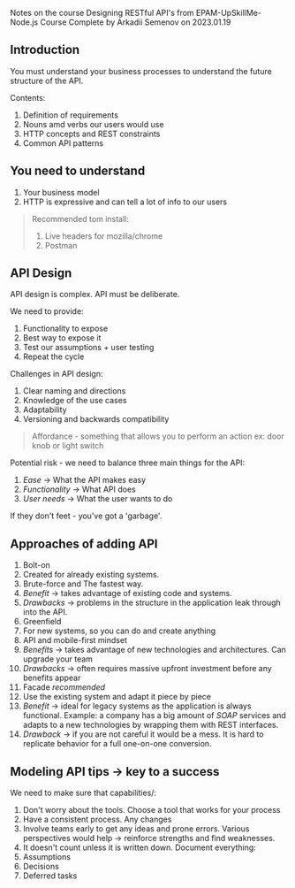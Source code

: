 Notes on the course Designing RESTful API's from EPAM-UpSkillMe-Node.js Course
Complete by Arkadii Semenov on 2023.01.19

## Introduction

You must understand your business processes to understand the future structure of the API.

Contents:
1. Definition of requirements
2. Nouns amd verbs our users would use
3. HTTP concepts and REST constraints
4. Common API patterns

## You need to understand
1. Your business model
2. HTTP is expressive and can tell a lot of info to our users

> Recommended tom install:
> 1. Live headers for mozilla/chrome
> 2. Postman

## API Design

API design is complex.
API must be deliberate.

We need to provide:
1. Functionality to expose
2. Best way to expose it
3. Test our assumptions + user testing
4. Repeat the cycle

Challenges in API design:
1. Clear naming and directions
2. Knowledge of the use cases
3. Adaptability
4. Versioning and backwards compatibility

> Affordance - something that allows you to perform an action
> ex: door knob or light switch

Potential risk - we need to balance three main things for the API:
1. *Ease* -> What the API makes easy
2. *Functionality* -> What API does
3. *User needs* -> What the user wants to do

If they don't feet - you've got a 'garbage'.

## Approaches of adding API
1. Bolt-on
  1. Created for already existing systems.
  2. Brute-force and The fastest way.
  3. *Benefit* -> takes advantage of existing code and systems.
  4. *Drawbacks* -> problems in the structure in the application leak through into the API.
2. Greenfield
  1. For new systems, so you can do and create anything
  2. API and mobile-first mindset
  3. *Benefits* -> takes advantage of new technologies and architectures. Can upgrade your team
  4. *Drawbacks* -> often requires massive upfront investment before any benefits appear
3. Facade *recommended*
  1. Use the existing system and adapt it piece by piece
  2. *Benefit* -> ideal for legacy systems as the application is always functional. Example: a company has a big amount of *SOAP* services and adapts to a new technologies by wrapping them with REST interfaces.
  3. *Drawback* -> if you are not careful it would be a mess. It is hard to replicate behavior for a full one-on-one conversion.

## Modeling API tips -> key to a success
We need to make sure that capabilities/:
1. Don't worry about the tools. Choose a tool that works for your process
2. Have a consistent process. Any changes 
3. Involve teams early to get any ideas and prone errors. Various perspectives would help -> reinforce strengths and find weaknesses.
4. It doesn't count unless it is written down. Document everything:
  1. Assumptions
  2. Decisions
  3. Deferred tasks
  